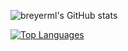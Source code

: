 ![breyerml's GitHub stats](https://github-readme-stats.vercel.app/api?username=breyerml&show_icons=true&theme=radical)

[![Top Languages](https://github-readme-stats.vercel.app/api/top-langs/?username=breyerml&layout=compact)](https://github.com/anuraghazra/github-readme-stats)
